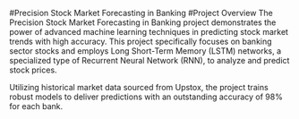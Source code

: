 #Precision Stock Market Forecasting in Banking
#Project Overview
The Precision Stock Market Forecasting in Banking project demonstrates the power of advanced machine learning techniques in predicting stock market trends with high accuracy. This project specifically focuses on banking sector stocks and employs Long Short-Term Memory (LSTM) networks, a specialized type of Recurrent Neural Network (RNN), to analyze and predict stock prices.

Utilizing historical market data sourced from Upstox, the project trains robust models to deliver predictions with an outstanding accuracy of 98% for each bank.
